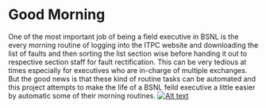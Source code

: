 # Good Morning
One of the most important job of being a field executive in BSNL is the every morning routine of logging into the ITPC website
and downloading the list of faults and then sorting the list section wise before handing it out to respective section staff for
fault rectification. This can be very tedious at times especially for executives who are in-charge of multiple exchanges. But
the good news is that these kind of routine tasks can be automated and this project attempts to make the life of a BSNL feild 
executive a little easier by automatic some of their morning routines.
[![Alt text](https://www.img.youtube.com/watch?v=OuoIQwnUYxg)](https://www.youtube.com/watch?v=OuoIQwnUYxg)
